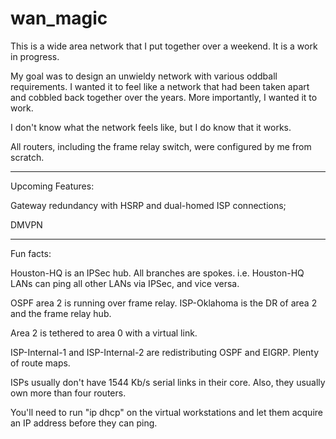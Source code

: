 # wan_magic
This is a wide area network that I put together over a weekend. It is a work in progress.

My goal was to design an unwieldy network with various oddball requirements. I wanted it to feel 
like a network that had been taken apart and cobbled back together over the years. More importantly, I
wanted it to work.

I don't know what the network feels like, but I do know that it works.

All routers, including the frame relay switch, were configured by me from scratch. 

------------------------------------------------------------------------------------

Upcoming Features:

  Gateway redundancy with HSRP and dual-homed ISP connections;
  
  DMVPN
  
---------------------------------------------------------------------------------------
 
 Fun facts:
 
 Houston-HQ is an IPSec hub. All branches are spokes. i.e. Houston-HQ LANs can ping all other LANs via IPSec, and vice versa.
 
 OSPF area 2 is running over frame relay. ISP-Oklahoma is the DR of area 2 and the frame relay hub.
 
 Area 2 is tethered to area 0 with a virtual link.
 
 ISP-Internal-1 and ISP-Internal-2 are redistributing OSPF and EIGRP. Plenty of route maps.
 
 ISPs usually don't have 1544 Kb/s serial links in their core. Also, they usually own more than four routers.
 
 You'll need to run "ip dhcp" on the virtual workstations and let them acquire an IP address before they can ping.
 
 
 
 
 
